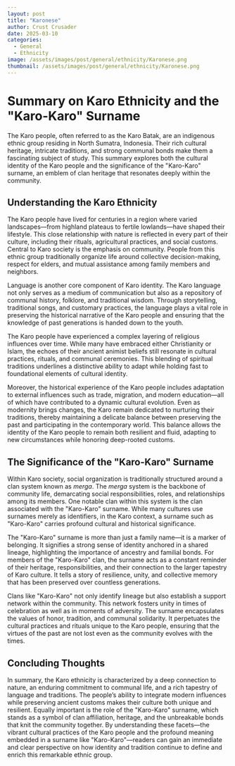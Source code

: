 ```yaml
---
layout: post
title: "Karonese"
author: Crust Crusader
date: 2025-03-10
categories:
  - General
  - Ethnicity
image: /assets/images/post/general/ethnicity/Karonese.png
thumbnail: /assets/images/post/general/ethnicity/Karonese.png
---
```



# Summary on Karo Ethnicity and the "Karo-Karo" Surname

The Karo people, often referred to as the Karo Batak, are an indigenous ethnic group residing in North Sumatra, Indonesia. Their rich cultural heritage, intricate traditions, and strong communal bonds make them a fascinating subject of study. This summary explores both the cultural identity of the Karo people and the significance of the "Karo-Karo" surname, an emblem of clan heritage that resonates deeply within the community.

## Understanding the Karo Ethnicity

The Karo people have lived for centuries in a region where varied landscapes—from highland plateaus to fertile lowlands—have shaped their lifestyle. This close relationship with nature is reflected in every part of their culture, including their rituals, agricultural practices, and social customs. Central to Karo society is the emphasis on community. People from this ethnic group traditionally organize life around collective decision-making, respect for elders, and mutual assistance among family members and neighbors.

Language is another core component of Karo identity. The Karo language not only serves as a medium of communication but also as a repository of communal history, folklore, and traditional wisdom. Through storytelling, traditional songs, and customary practices, the language plays a vital role in preserving the historical narrative of the Karo people and ensuring that the knowledge of past generations is handed down to the youth.

The Karo people have experienced a complex layering of religious influences over time. While many have embraced either Christianity or Islam, the echoes of their ancient animist beliefs still resonate in cultural practices, rituals, and communal ceremonies. This blending of spiritual traditions underlines a distinctive ability to adapt while holding fast to foundational elements of cultural identity.

Moreover, the historical experience of the Karo people includes adaptation to external influences such as trade, migration, and modern education—all of which have contributed to a dynamic cultural evolution. Even as modernity brings changes, the Karo remain dedicated to nurturing their traditions, thereby maintaining a delicate balance between preserving the past and participating in the contemporary world. This balance allows the identity of the Karo people to remain both resilient and fluid, adapting to new circumstances while honoring deep-rooted customs.

## The Significance of the "Karo-Karo" Surname

Within Karo society, social organization is traditionally structured around a clan system known as *merga*. The *merga* system is the backbone of community life, demarcating social responsibilities, roles, and relationships among its members. One notable clan within this system is the clan associated with the "Karo-Karo" surname. While many cultures use surnames merely as identifiers, in the Karo context, a surname such as "Karo-Karo" carries profound cultural and historical significance.

The "Karo-Karo" surname is more than just a family name—it is a marker of belonging. It signifies a strong sense of identity anchored in a shared lineage, highlighting the importance of ancestry and familial bonds. For members of the "Karo-Karo" clan, the surname acts as a constant reminder of their heritage, responsibilities, and their connection to the larger tapestry of Karo culture. It tells a story of resilience, unity, and collective memory that has been preserved over countless generations.

Clans like "Karo-Karo" not only identify lineage but also establish a support network within the community. This network fosters unity in times of celebration as well as in moments of adversity. The surname encapsulates the values of honor, tradition, and communal solidarity. It perpetuates the cultural practices and rituals unique to the Karo people, ensuring that the virtues of the past are not lost even as the community evolves with the times.

## Concluding Thoughts

In summary, the Karo ethnicity is characterized by a deep connection to nature, an enduring commitment to communal life, and a rich tapestry of language and traditions. The people’s ability to integrate modern influences while preserving ancient customs makes their culture both unique and resilient. Equally important is the role of the "Karo-Karo" surname, which stands as a symbol of clan affiliation, heritage, and the unbreakable bonds that knit the community together. By understanding these facets—the vibrant cultural practices of the Karo people and the profound meaning embedded in a surname like "Karo-Karo"—readers can gain an immediate and clear perspective on how identity and tradition continue to define and enrich this remarkable ethnic group.
